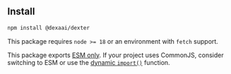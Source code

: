 ## Install

```bash
npm install @dexaai/dexter
```

This package requires `node >= 18` or an environment with `fetch` support.

This package exports [ESM only](https://gist.github.com/sindresorhus/a39789f98801d908bbc7ff3ecc99d99c). If your project uses CommonJS, consider switching to ESM or use the [dynamic `import()`](https://v8.dev/features/dynamic-import) function.
